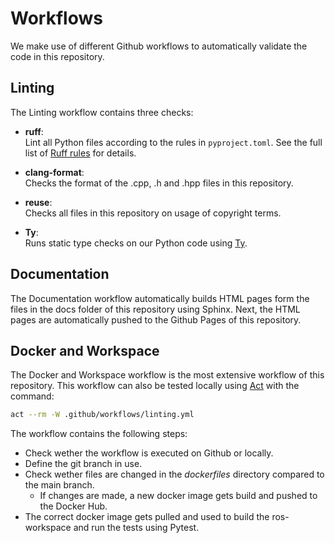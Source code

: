 <!--
SPDX-FileCopyrightText: Alliander N. V.

SPDX-License-Identifier: Apache-2.0
-->

# Workflows

We make use of different Github workflows to automatically validate the code in this repository.

## Linting

The Linting workflow contains three checks:

- **ruff**:\
Lint all Python files according to the rules in `pyproject.toml`. See the full list of [Ruff rules](https://docs.astral.sh/ruff/rules/#error-e) for details.


- **clang-format**:\
Checks the format of the .cpp, .h and .hpp files in this repository.

- **reuse**:\
Checks all files in this repository on usage of copyright terms.

- **Ty**:\
Runs static type checks on our Python code using [Ty](https://github.com/astral-sh/ty).  

## Documentation

The Documentation workflow automatically builds HTML pages form the files in the docs folder of this repository using Sphinx. Next, the HTML pages are automatically pushed to the Github Pages of this repository.

## Docker and Workspace

The Docker and Workspace workflow is the most extensive workflow of this repository. This workflow can also be tested locally using [Act](https://github.com/nektos/act) with the command:

```bash
act --rm -W .github/workflows/linting.yml
```

The workflow contains the following steps:

- Check wether the workflow is executed on Github or locally.
- Define the git branch in use.
- Check wether files are changed in the *dockerfiles* directory compared to the main branch.
  - If changes are made, a new docker image gets build and pushed to the Docker Hub.
- The correct docker image gets pulled and used to build the ros-workspace and run the tests using Pytest.
